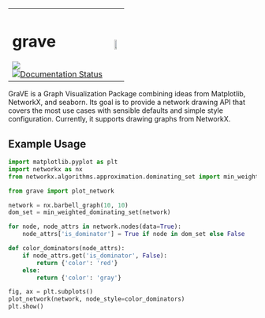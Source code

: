 <div align="center">
    <table border=0>
        <tr>
            <td>
                <h1> grave </h1>
                <a href="https://travis-ci.org/networkx/grave">
                    <img src="https://travis-ci.org/networkx/grave.svg?branch=master"><br>
                </a>
                <a href='http://grave.readthedocs.io/en/latest/?badge=latest'>
                    <img src='http://readthedocs.org/projects/grave/badge/?version=latest' alt='Documentation Status'>
                </a>   
            </td>
            <td align="center">
                <img src="https://github.com/networkx/grave/raw/master/doc/default.png" width=50%><br>
            </td>
        </tr>
    </table>
</div>

GraVE is a Graph Visualization Package combining ideas from
Matplotlib, NetworkX, and seaborn. Its goal is to provide a
network drawing API that covers the most use cases with sensible
defaults and simple style configuration. Currently, it supports
drawing graphs from NetworkX.

## Example Usage

```python
import matplotlib.pyplot as plt
import networkx as nx
from networkx.algorithms.approximation.dominating_set import min_weighted_dominating_set

from grave import plot_network

network = nx.barbell_graph(10, 10)
dom_set = min_weighted_dominating_set(network)

for node, node_attrs in network.nodes(data=True):
    node_attrs['is_dominator'] = True if node in dom_set else False

def color_dominators(node_attrs):
    if node_attrs.get('is_dominator', False):
        return {'color': 'red'}
    else:
        return {'color': 'gray'}

fig, ax = plt.subplots()
plot_network(network, node_style=color_dominators)
plt.show()

```
